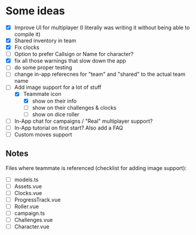 # Some ideas

- [x] Improve UI for multiplayer (I literally was writing it without being able to compile it)
- [x] Shared inventory in team
- [x] Fix clocks
- [ ] Option to prefer Callsign or Name for character?
- [x] fix all those warnings that slow down the app
- [ ] do some proper testing
- [ ] change in-app referecnes for "team" and "shared" to the actual team name
- [ ] Add image support for a lot of stuff
  - [x] Teammate icon
    - [x] show on their info
    - [ ] show on their challenges & clocks
    - [ ] show on dice roller
- [ ] In-App chat for campaigns / "Real" multiplayer support?
- [ ] In-App tutorial on first start? Also add a FAQ
- [ ] Custom moves support

## Notes

Files where teammate is referenced (checklist for adding image support):

- [ ] models.ts
- [ ] Assets.vue
- [ ] Clocks.vue
- [ ] ProgressTrack.vue
- [ ] Roller.vue
- [ ] campaign.ts
- [ ] Challenges.vue
- [ ] Character.vue
